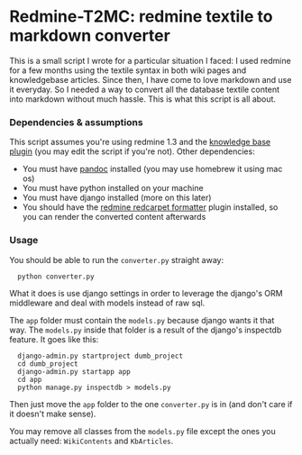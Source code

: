 Redmine-T2MC: redmine textile to markdown converter
===

This is a small script I wrote for a particular situation I faced: I used redmine for a few months using the textile syntax in both wiki pages and knowledgebase articles. Since then, I have come to love markdown and use it everyday. So I needed a way to convert all the database textile content into markdown without much hassle. This is what this script is all about.

### Dependencies & assumptions

This script assumes you're using redmine 1.3 and the [knowledge base plugin](https://github.com/alexbevi/redmine_knowledgebase) (you may edit the script if you're not). Other dependencies:

* You must have [pandoc](http://johnmacfarlane.net/pandoc/) installed (you may use homebrew it using mac os)
* You must have python installed on your machine
* You must have django installed (more on this later)
* You should have the [redmine redcarpet formatter](https://github.com/alminium/redmine_redcarpet_formatter) plugin installed, so you can render the converted content afterwards

### Usage

You should be able to run the `converter.py` straight away:

```
  python converter.py
```

What it does is use django settings in order to leverage the django's ORM middleware and deal with models instead of raw sql.

The `app` folder must contain the `models.py` because django wants it that way. The `models.py` inside that folder is a result of the django's inspectdb feature. It goes like this:

```
  django-admin.py startproject dumb_project
  cd dumb_project
  django-admin.py startapp app
  cd app
  python manage.py inspectdb > models.py
```
  
Then just move the `app` folder to the one `converter.py` is in (and don't care if it doesn't make sense).

You may remove all classes from the `models.py` file except the ones you actually need: `WikiContents` and `KbArticles`.